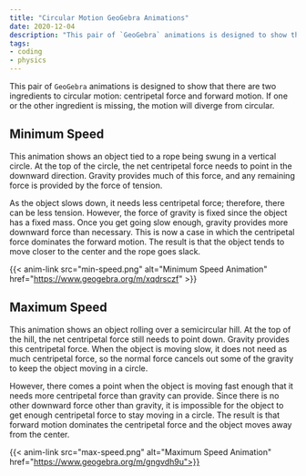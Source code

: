 ```yaml
---
title: "Circular Motion GeoGebra Animations"
date: 2020-12-04
description: "This pair of `GeoGebra` animations is designed to show that there are two ingredients to circular motion: centripetal force and forward motion.  If one or the other ingredient is missing, the motion will diverge from circular."
tags:
- coding
- physics
---
```


This pair of `GeoGebra` animations is designed to show that there are two ingredients to circular motion: centripetal force and forward motion.  If one or the other ingredient is missing, the motion will diverge from circular.

Minimum Speed
-------------

This animation shows an object tied to a rope being swung in a vertical circle.  At the top of the circle, the net centripetal force needs to point in the downward direction.  Gravity provides much of this force, and any remaining force is provided by the force of tension.

As the object slows down, it needs less centripetal force; therefore, there can be less tension.  However, the force of gravity is fixed since the object has a fixed mass.  Once you get going slow enough, gravity provides more downward force than necessary.  This is now a case in which the centripetal force dominates the forward motion.  The result is that the object tends to move closer to the center and the rope goes slack.

{{< anim-link src="min-speed.png" alt="Minimum Speed Animation" href="https://www.geogebra.org/m/xqdrsczf" >}}


Maximum Speed
-------------

This animation shows an object rolling over a semicircular hill.  At the top of the hill, the net centripetal force still needs to point down.  Gravity provides this centripetal force.  When the object is moving slow, it does not need as much centripetal force, so the normal force cancels out some of the gravity to keep the object moving in a circle.

However, there comes a point when the object is moving fast enough that it needs more centripetal force than gravity can provide.  Since there is no other downward force other than gravity, it is impossible for the object to get enough centripetal force to stay moving in a circle.  The result is that forward motion dominates the centripetal force and the object moves away from the center.

{{< anim-link src="max-speed.png" alt="Maximum Speed Animation" href="https://www.geogebra.org/m/gngvdh9u">}}